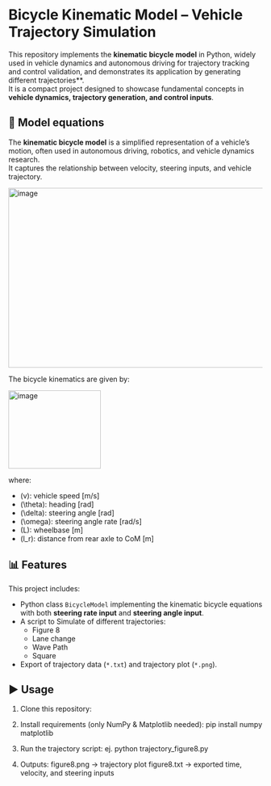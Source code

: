 # Bicycle Kinematic Model – Vehicle Trajectory Simulation

This repository implements the **kinematic bicycle model** in Python, widely used in vehicle dynamics and autonomous driving for trajectory tracking and control validation, and demonstrates its application by generating different trajectories**.  
It is a compact project designed to showcase fundamental concepts in **vehicle dynamics, trajectory generation, and control inputs**.

## 🚗 Model equations
The **kinematic bicycle model** is a simplified representation of a vehicle’s motion, often used in autonomous driving, robotics, and vehicle dynamics research.  
It captures the relationship between velocity, steering inputs, and vehicle trajectory.

<img width="734" height="356" alt="image" src="https://github.com/user-attachments/assets/fc092ec0-99bd-4364-9c3c-af0983251ee2" />

The bicycle kinematics are given by:

<img width="183" height="155" alt="image" src="https://github.com/user-attachments/assets/b7b77d9e-afe4-461d-8b74-b1403919063c" />


where:
- \(v\): vehicle speed [m/s]
- \(\theta\): heading [rad]
- \(\delta\): steering angle [rad]
- \(\omega\): steering angle rate [rad/s]
- \(L\): wheelbase [m]
- \(l_r\): distance from rear axle to CoM [m]

## 📊 Features
This project includes:
- Python class `BicycleModel`  implementing the kinematic bicycle equations with both **steering rate input** and **steering angle input**.
- A script to Simulate of different trajectories:
  - Figure 8
  - Lane change
  - Wave Path
  - Square
- Export of trajectory data (`*.txt`) and trajectory plot (`*.png`).


## ▶️ Usage
1. Clone this repository:

2. Install requirements (only NumPy & Matplotlib needed):
pip install numpy matplotlib

3. Run the trajectory script:
ej. python trajectory_figure8.py

4. Outputs:
figure8.png → trajectory plot
figure8.txt → exported time, velocity, and steering inputs

